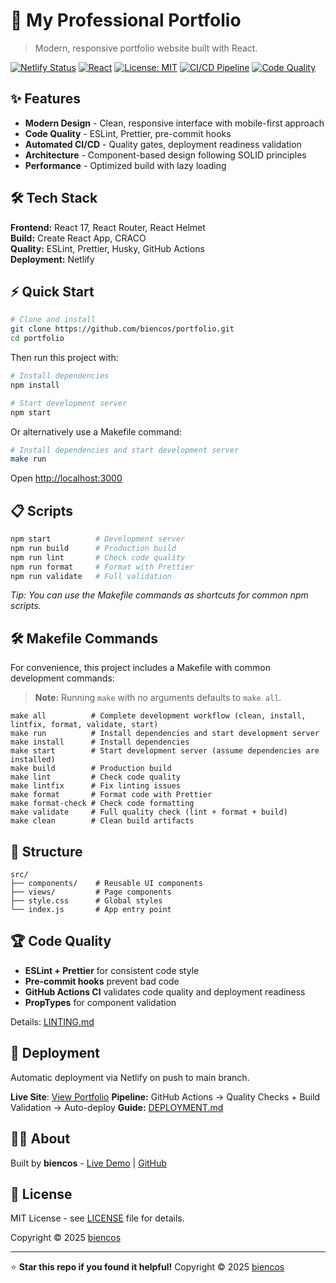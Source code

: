 # 💼 My Professional Portfolio

> Modern, responsive portfolio website built with React.

[![Netlify Status](https://api.netlify.com/api/v1/badges/90aae875-5231-4d4d-83c5-bc08149f1ca2/deploy-status.svg)](https://app.netlify.com/sites/portfolio-biencos/deploys)
[![React](https://img.shields.io/badge/react-17.0.2-blue)](https://reactjs.org/)
[![License: MIT](https://img.shields.io/badge/License-MIT-yellow.svg)](https://opensource.org/licenses/MIT)
[![CI/CD Pipeline](https://github.com/biencos/portfolio/workflows/🚀%20CI/CD%20Pipeline/badge.svg)](https://github.com/biencos/portfolio/actions)
[![Code Quality](https://github.com/biencos/portfolio/workflows/🔍%20Code%20Quality/badge.svg)](https://github.com/biencos/portfolio/actions)



## ✨ Features

- **Modern Design** - Clean, responsive interface with mobile-first approach
- **Code Quality** - ESLint, Prettier, pre-commit hooks
- **Automated CI/CD** - Quality gates, deployment readiness validation
- **Architecture** - Component-based design following SOLID principles
- **Performance** - Optimized build with lazy loading


## 🛠️ Tech Stack

**Frontend:** React 17, React Router, React Helmet  
**Build:** Create React App, CRACO  
**Quality:** ESLint, Prettier, Husky, GitHub Actions  
**Deployment:** Netlify 


## ⚡ Quick Start

```bash
# Clone and install
git clone https://github.com/biencos/portfolio.git
cd portfolio
```

Then run this project with: 
```bash
# Install dependencies
npm install

# Start development server
npm start
```

Or alternatively use a Makefile command:

```bash
# Install dependencies and start development server
make run
```

Open [http://localhost:3000](http://localhost:3000)


## 📋 Scripts

```bash
npm start          # Development server
npm run build      # Production build
npm run lint       # Check code quality
npm run format     # Format with Prettier
npm run validate   # Full validation
```

_Tip: You can use the Makefile commands as shortcuts for common npm scripts._


## 🛠️ Makefile Commands

For convenience, this project includes a Makefile with common development commands:

> **Note:** Running `make` with no arguments defaults to `make all`.

```
make all          # Complete development workflow (clean, install, lintfix, format, validate, start)
make run          # Install dependencies and start development server
make install      # Install dependencies
make start        # Start development server (assume dependencies are installed)
make build        # Production build
make lint         # Check code quality
make lintfix      # Fix linting issues
make format       # Format code with Prettier
make format-check # Check code formatting
make validate     # Full quality check (lint + format + build)
make clean        # Clean build artifacts
```

## 📁 Structure

```
src/
├── components/    # Reusable UI components
├── views/         # Page components
├── style.css      # Global styles
└── index.js       # App entry point
```


## 🏆 Code Quality

- **ESLint + Prettier** for consistent code style
- **Pre-commit hooks** prevent bad code
- **GitHub Actions CI** validates code quality and deployment readiness
- **PropTypes** for component validation

Details: [LINTING.md](./LINTING.md)


## 🚀 Deployment

Automatic deployment via Netlify on push to main branch.

**Live Site**: [View Portfolio](https://portfolio-biencos.netlify.app)
**Pipeline:** GitHub Actions → Quality Checks + Build Validation → Auto-deploy
**Guide:** [DEPLOYMENT.md](./DEPLOYMENT.md)


## 👨‍💻 About

Built by **biencos** - [Live Demo](https://portfolio-biencos.netlify.app/) | [GitHub](https://github.com/biencos)


## 📄 License

MIT License - see [LICENSE](./LICENSE) file for details.

Copyright © 2025 [biencos](https://github.com/biencos)

---

⭐ **Star this repo if you found it helpful!**
Copyright © 2025 [biencos](https://github.com/biencos)
